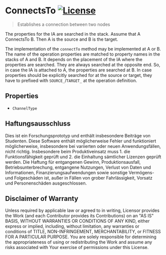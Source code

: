 # ConnectsTo [![License](https://img.shields.io/badge/License-Apache%202.0-blue.svg)](https://opensource.org/licenses/Apache-2.0)

> Establishes a connection between two nodes

The properties for the IA are searched in the stack.
Assume that A ConnectsTo B.
Then A is the source and B is the target.

The implementation of the `connectTo` method may be implemented at A or B.
The name of the operation properties are matched to property names in the stacks of A and B.
It depends on the placement of the IA where the properties are searched.
They are always searched at the opposite end.
So, in case the IA is attached to A, the properties are searched at B.
In case properties should be explicitly searched for at the source or target, they have to prefixed with `SOURCE_`/`TARGET_` at the operation definition.

## Properties

- `ChannelType`

## Haftungsausschluss

Dies ist ein Forschungsprototyp und enthält insbesondere Beiträge von Studenten.
Diese Software enthält möglicherweise Fehler und funktioniert möglicherweise, insbesondere bei variierten oder neuen Anwendungsfällen, nicht richtig.
Insbesondere beim Produktiveinsatz muss 1. die Funktionsfähigkeit geprüft und 2. die Einhaltung sämtlicher Lizenzen geprüft werden.
Die Haftung für entgangenen Gewinn, Produktionsausfall, Betriebsunterbrechung, entgangene Nutzungen, Verlust von Daten und Informationen, Finanzierungsaufwendungen sowie sonstige Vermögens- und Folgeschäden ist, außer in Fällen von grober Fahrlässigkeit, Vorsatz und Personenschäden ausgeschlossen.

## Disclaimer of Warranty

Unless required by applicable law or agreed to in writing, Licensor provides the Work (and each Contributor
provides its Contributions) on an "AS IS" BASIS, WITHOUT WARRANTIES OR CONDITIONS OF ANY KIND, either express
or implied, including, without limitation, any warranties or conditions of TITLE, NON-INFRINGEMENT,
MERCHANTABILITY, or FITNESS FOR A PARTICULAR PURPOSE. You are solely responsible for determining the
appropriateness of using or redistributing the Work and assume any risks associated with Your exercise of
permissions under this License.
